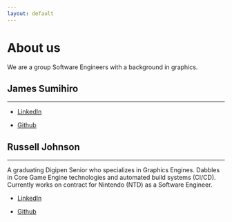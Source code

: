 ```yaml
---
layout: default
---
```


# About us

We are a group Software Engineers with a background in graphics.

## James Sumihiro
* * *

* [LinkedIn](https://www.linkedin.com/in/james-sumihiro-649528162/)

* [Github](https://github.com/JHorace)


## Russell Johnson
* * *

A graduating Digipen Senior who specializes in Graphics Engines. Dabbles in Core Game Engine technologies and automated build systems (CI/CD). Currently works on contract for Nintendo (NTD) as a Software Engineer.

* [LinkedIn](www.linkedin.com/in/russell-johnson--)

* [Github](https://github.com/EncryptedData)
